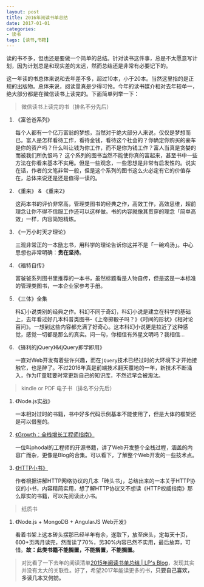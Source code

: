 ```yaml
---
layout: post
title: 2016年阅读书单总结
date: 2017-01-01
categories: 
- 读书
tags: [读书,书籍]
---
```


读的书不多，但也还是要做一个简单的总结。针对读书这件事，总是不太愿意写计划，因为计划总是和现实差的太远，然而总结还是非常有必要记下的。
<!-- more -->
这一年读的书总体来说和去年差不多，超过10本，小于20本。当然这里指的是正规的出版物。总体来说，阅读量真是少得可怜。今年的读书媒介相对去年较单一，绝大部分都是在微信读书上读完的。下面简单列举一下：

> 微信读书上读完的书（排名不分先后）

1. 《富爸爸系列》

    每个人都有一个亿万富翁的梦想，当然对于绝大部分人来说，仅仅是梦想而已。富人是怎样看待工作，看待金钱，看待这个社会的？你确定你购买的豪车是你的资产吗？什么叫让钱为你工作，而不是你为钱工作？富人当真是贪婪的而被我们所仇恨吗？
这个系列的图书当然不能使你真的富起来，甚至书中一些方法在你看来基本不实用。但是一些观念，一些思想是非常有启发性的。说实在话，作者的文笔非常一般，但是这个系列的图书这么火必定有它的价值存在，总体来说还是还是值得一读的。

2. 《重来》 & 《重来2》

    这两本书的评价非常高，管理类图书的经典之作，高效工作，高效思维，超前理念让你不得不信服工作还可以这样做。书的内容就像其贯穿的理念「简单高效」一样，内容简短精炼。

3. 《一万小时天才理论》
    
    三观非常正的一本励志书，用科学的理论告诉你这并不是「一碗鸡汤」。中心思想也非常明确：**贵在坚持**。

4. 《福特自传》
    
    富爸爸系列图书里推荐的一本书，虽然标题看是人物自传，但是这是一本标准的管理类图书，一本企业家参考手册。

5. 《三体》全集

    科幻小说类别的经典之作。科幻不同于奇幻，科幻小说是建立在科学的基础上，去年看过好几本科普类图书-《上帝掷骰子吗？》《时间的形状》《相对论百问》。一想到这些内容都充满了好奇心。这本科幻小说更是拉近了这种感觉，感觉一切都是那么的真实。问一句，你相信有外星文明吗？我相信...

6. 《锋利的jQuery》&《jQuery即学即用》

    一直对Web开发有着些许兴趣，而在`jQuery`技术已经过时的大环境下才开始接触它，也是醉了。不过2016年真是前端技术翻天覆地的一年，新技术不断涌入，作为IT童鞋要时常更新自己的知识库，不然迟早会被淘汰。

> kindle or PDF 电子书（排名不分先后）

1. 《Node.js实战》

    一本相对过时的书籍，书中好多代码示例基本不能使用了，但是大体的框架还是可以借鉴的。

2. [《Growth：全栈增长工程师指南》](http://growth.phodal.com/)

    一位叫phodal的工程师的开源书籍，讲了Web开发整个全栈过程，涵盖的内容广而杂，更像是Blog的合集。可以看下，了解整个Web开发的一些技术点。

3. [《HTTP小书》](http://www.ituring.com.cn/book/1791)

    作者根据讲解HTTP网络协议的几本「砖头书」，总结出来的一本关于HTTP协议的小书，内容精简实用，想了解HTTP协议又不想读《HTTP权威指南》那么厚实的书籍，可以先阅读此小书。

> 纸质书

1. 《Node.js + MongoDB + AngularJS Web开发》

    看着书架上这本砖头摆那已经半年有余，遂取下，放至床头，定每天十页，600+页两月读完，然而读了70%，另30%内容已然不实用，最后放弃，可惜。**故：此类书籍不能搁置，不能搁置，不能搁置。**

> 对比看了一下去年的阅读清单[2015年阅读书单总结 | LP's Blog](http://lupeng.me/2015/12/25/2015%E6%88%91%E8%AF%BB%E4%BA%86%E5%93%AA%E4%BA%9B%E4%B9%A6.html)，发现其实并没有太大的关联性。好了，希望2017年能读更多的书，**只要自己喜欢，多读几本又何妨。**